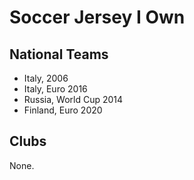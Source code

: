 # Soccer Jersey I Own

## National Teams

- Italy, 2006
- Italy, Euro 2016
- Russia, World Cup 2014
- Finland, Euro 2020

## Clubs

None.

